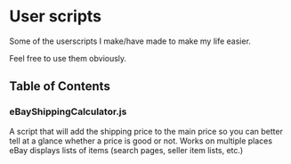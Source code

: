 # User scripts
Some of the userscripts I make/have made to make my life easier.

Feel free to use them obviously.

## Table of Contents

### eBayShippingCalculator.js
A script that will add the shipping price to the main price so you can better tell at a glance whether a price is good or not.
Works on multiple places eBay displays lists of items (search pages, seller item lists, etc.)
